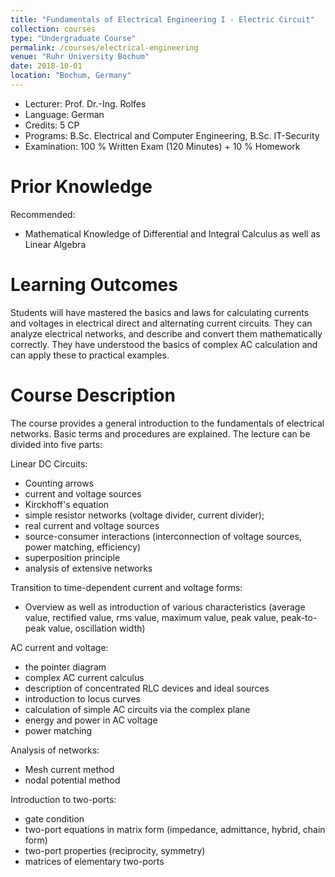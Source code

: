 ```yaml
---
title: "Fundamentals of Electrical Engineering I - Electric Circuit"
collection: courses
type: "Undergraduate Course"
permalink: /courses/electrical-engineering
venue: "Ruhr University Bochum"
date: 2018-10-01
location: "Bochum, Germany"
---
```


* Lecturer: Prof. Dr.-Ing. Rolfes
* Language: German
* Credits: 5 CP
* Programs: B.Sc. Electrical and Computer Engineering, B.Sc. IT-Security
* Examination: 100 % Written Exam (120 Minutes) + 10 % Homework

Prior Knowledge
=====

Recommended: 
* Mathematical Knowledge of Differential and Integral Calculus as well as Linear Algebra

Learning Outcomes
=====

Students will have mastered the basics and laws for calculating currents and voltages in electrical direct and alternating current circuits. 
They can analyze electrical networks, and describe and convert them mathematically correctly. 
They have understood the basics of complex AC calculation and can apply these to practical examples.

Course Description
======

The course provides a general introduction to the fundamentals of electrical networks. 
Basic terms and procedures are explained.
The lecture can be divided into five parts:

Linear DC Circuits:
* Counting arrows
* current and voltage sources
* Kirckhoff's equation
* simple resistor networks (voltage divider, current divider);
* real current and voltage sources
* source-consumer interactions (interconnection of voltage sources, power matching, efficiency)
* superposition principle
* analysis of extensive networks

Transition to time-dependent current and voltage forms:
* Overview as well as introduction of various characteristics (average value, rectified value, rms value, maximum value, peak value, peak-to-peak value, oscillation width)

AC current and voltage:
* the pointer diagram
* complex AC current calculus
* description of concentrated RLC devices and ideal sources
* introduction to locus curves
* calculation of simple AC circuits via the complex plane
* energy and power in AC voltage
* power matching

Analysis of networks:
* Mesh current method
* nodal potential method

Introduction to two-ports:
* gate condition
* two-port equations in matrix form (impedance, admittance, hybrid, chain form)
* two-port properties (reciprocity, symmetry)
* matrices of elementary two-ports

